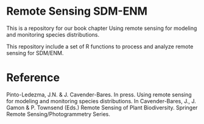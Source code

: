 # Remote Sensing SDM-ENM
This is a repository for our book chapter Using remote sensing for modeling and monitoring species distributions.

This repository include a set of R functions to process and analyze remote sensing for SDM/ENM. 

# Reference
Pinto-Ledezma, J.N. & J. Cavender-Bares. In press. Using remote sensing for modeling and monitoring species distributions. In Cavender-Bares, J., J. Gamon & P. Townsend (Eds.) Remote Sensing of Plant Biodiversity. Springer Remote Sensing/Photogrammetry Series. 
